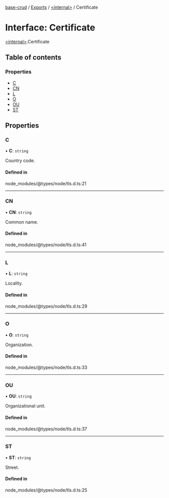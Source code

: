 [base-crud](../README.md) / [Exports](../modules.md) / [\<internal\>](../modules/internal_.md) / Certificate

# Interface: Certificate

[\<internal\>](../modules/internal_.md).Certificate

## Table of contents

### Properties

- [C](internal_.Certificate.md#c)
- [CN](internal_.Certificate.md#cn)
- [L](internal_.Certificate.md#l)
- [O](internal_.Certificate.md#o)
- [OU](internal_.Certificate.md#ou)
- [ST](internal_.Certificate.md#st)

## Properties

### C

• **C**: `string`

Country code.

#### Defined in

node_modules/@types/node/tls.d.ts:21

___

### CN

• **CN**: `string`

Common name.

#### Defined in

node_modules/@types/node/tls.d.ts:41

___

### L

• **L**: `string`

Locality.

#### Defined in

node_modules/@types/node/tls.d.ts:29

___

### O

• **O**: `string`

Organization.

#### Defined in

node_modules/@types/node/tls.d.ts:33

___

### OU

• **OU**: `string`

Organizational unit.

#### Defined in

node_modules/@types/node/tls.d.ts:37

___

### ST

• **ST**: `string`

Street.

#### Defined in

node_modules/@types/node/tls.d.ts:25
